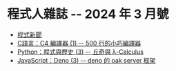 # 程式人雜誌 -- 2024 年 3 月號

* [程式新聞](_editor/news.md)
* [C語言：C4 編譯器 (1) -- 500 行的小巧編譯器](c/README.md)
* [Python：程式與歷史 (3) -- 丘奇與 λ-Calculus](python/README.md)
* [JavaScript：Deno (3) -- deno 的 oak server 框架](javascript/README.md)
